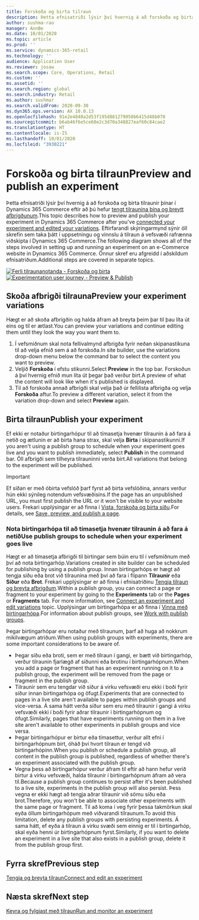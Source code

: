 ```yaml
---
title: Forskoða og birta tilraun
description: Þetta efnisatriði lýsir því hvernig á að forskoða og birta tilraun úr Dynamics 365 Commerce.
author: sushma-rao
manager: AnnBe
ms.date: 10/01/2020
ms.topic: article
ms.prod: ''
ms.service: dynamics-365-retail
ms.technology: ''
audience: Application User
ms.reviewer: josaw
ms.search.scope: Core, Operations, Retail
ms.custom: ''
ms.assetid: ''
ms.search.region: global
ms.search.industry: Retail
ms.author: sushmar
ms.search.validFrom: 2020-09-30
ms.dyn365.ops.version: AX 10.0.13
ms.openlocfilehash: 91e2e4840a2d53f195d881279050b6415d48b070
ms.sourcegitcommit: b6ab46f6e5ce60e2c3d70a348827eaf60c84cae2
ms.translationtype: HT
ms.contentlocale: is-IS
ms.lasthandoff: 10/01/2020
ms.locfileid: "3930221"
---
```

# <a name="preview-and-publish-an-experiment"></a><span data-ttu-id="d021f-103">Forskoða og birta tilraun</span><span class="sxs-lookup"><span data-stu-id="d021f-103">Preview and publish an experiment</span></span>

<span data-ttu-id="d021f-104">Þetta efnisatriði lýsir því hvernig á að forskoða og birta tilraunir þínar í Dynamics 365 Commerce eftir að þú hefur [tengt tilraunina þína og breytt afbrigðunum](experimentation-connect-edit.md).</span><span class="sxs-lookup"><span data-stu-id="d021f-104">This topic describes how to preview and publish your experiment in Dynamics 365 Commerce after you've [connected your experiment and edited your variations](experimentation-connect-edit.md).</span></span> <span data-ttu-id="d021f-105">Eftirfarandi skýringarmynd sýnir öll skrefin sem taka þátt í uppsetningu og vinnslu á tilraun á vefsvæði rafrænna viðskipta í Dynamics 365 Commerce.</span><span class="sxs-lookup"><span data-stu-id="d021f-105">The following diagram shows all of the steps involved in setting up and running an experiment on an e-Commerce website in Dynamics 365 Commerce.</span></span> <span data-ttu-id="d021f-106">Önnur skref eru afgreidd í aðskildum efnisatriðum.</span><span class="sxs-lookup"><span data-stu-id="d021f-106">Additional steps are covered in separate topics.</span></span>

<span data-ttu-id="d021f-107">[ ![Ferli tilraunanotanda - Forskoða og birta](./media/experimentation_preview_publish.svg) ](./media/experimentation_preview_publish.svg#lightbox)</span><span class="sxs-lookup"><span data-stu-id="d021f-107">[ ![Experimentation user journey - Preview & Publish](./media/experimentation_preview_publish.svg) ](./media/experimentation_preview_publish.svg#lightbox)</span></span>

## <a name="preview-your-experiment-variations"></a><span data-ttu-id="d021f-108">Skoða afbrigði tilrauna</span><span class="sxs-lookup"><span data-stu-id="d021f-108">Preview your experiment variations</span></span>
<span data-ttu-id="d021f-109">Hægt er að skoða afbrigðin og halda áfram að breyta þeim þar til þau líta út eins og til er ætlast.</span><span class="sxs-lookup"><span data-stu-id="d021f-109">You can preview your variations and continue editing them until they look the way you want them to.</span></span>

1. <span data-ttu-id="d021f-110">Í vefsmiðnum skal nota fellivalmynd afbrigða fyrir neðan skipanastikuna til að velja efnið sem á að forskoða.</span><span class="sxs-lookup"><span data-stu-id="d021f-110">In site builder, use the variations drop-down menu below the command bar to select the content you want to preview.</span></span> 
1. <span data-ttu-id="d021f-111">Veljið **Forskoða** í efstu stikunni.</span><span class="sxs-lookup"><span data-stu-id="d021f-111">Select **Preview** in the top bar.</span></span> <span data-ttu-id="d021f-112">Forskoðun á því hvernig efnið mun líta út þegar það verður birt.</span><span class="sxs-lookup"><span data-stu-id="d021f-112">A preview of what the content will look like when it's published is displayed.</span></span>
1. <span data-ttu-id="d021f-113">Til að forskoða annað afbrigði skal velja það úr fellilista afbrigða og velja **Forskoða** aftur.</span><span class="sxs-lookup"><span data-stu-id="d021f-113">To preview a different variation, select it from the variation drop-down and select **Preview** again.</span></span>

## <a name="publish-your-experiment"></a><span data-ttu-id="d021f-114">Birta tilraun</span><span class="sxs-lookup"><span data-stu-id="d021f-114">Publish your experiment</span></span>
<span data-ttu-id="d021f-115">Ef ekki er notaður birtingarhópur til að tímasetja hvenær tilraunin á að fara á netið og ætlunin er að birta hana strax, skal velja **Birta** í skipanastikunni.</span><span class="sxs-lookup"><span data-stu-id="d021f-115">If you aren't using a publish group to schedule when your experiment goes live and you want to publish immediately, select **Publish** in the command bar.</span></span> <span data-ttu-id="d021f-116">Öll afbrigði sem tilheyra tilrauninni verða birt.</span><span class="sxs-lookup"><span data-stu-id="d021f-116">All variations that belong to the experiment will be published.</span></span>
    
> [!IMPORTANT]
> <span data-ttu-id="d021f-117">Ef síðan er með óbirta vefslóð þarf fyrst að birta vefslóðina, annars verður hún ekki sýnileg notendum vefsvæðisins.</span><span class="sxs-lookup"><span data-stu-id="d021f-117">If the page has an unpublished URL, you must first publish the URL or it won't be visible to your website users.</span></span> <span data-ttu-id="d021f-118">Frekari upplýsingar er að finna í [Vista, forskoða og birta síðu](save-preview-publish-page.md).</span><span class="sxs-lookup"><span data-stu-id="d021f-118">For details, see [Save, preview, and publish a page](save-preview-publish-page.md).</span></span>
    
### <a name="use-publish-groups-to-schedule-when-your-experiment-goes-live"></a><span data-ttu-id="d021f-119">Nota birtingarhópa til að tímasetja hvenær tilraunin á að fara á netið</span><span class="sxs-lookup"><span data-stu-id="d021f-119">Use publish groups to schedule when your experiment goes live</span></span>
<span data-ttu-id="d021f-120">Hægt er að tímasetja afbrigði til birtingar sem búin eru til í vefsmiðnum með því að nota birtingarhóp.</span><span class="sxs-lookup"><span data-stu-id="d021f-120">Variations created in site builder can be scheduled for publishing by using a publish group.</span></span> <span data-ttu-id="d021f-121">Innan birtingarhóps er hægt að tengja síðu eða brot við tilraunina með því að fara í flipann **Tilraunir** eða **Síður** eða **Brot**. Frekari upplýsingar er að finna í efnisatriðinu [Tengja tilraun og breyta afbrigðum](experimentation-connect-edit.md).</span><span class="sxs-lookup"><span data-stu-id="d021f-121">Within a publish group, you can connect a page or fragment to your experiment by going to the **Experiments** tab or the **Pages** or **Fragments** tab. For more information, see [Connect an experiment and edit variations](experimentation-connect-edit.md) topic.</span></span> <span data-ttu-id="d021f-122">Upplýsingar um birtingarhópa er að finna í [Vinna með birtingarhópa](publish-groups.md).</span><span class="sxs-lookup"><span data-stu-id="d021f-122">For information about publish groups, see [Work with publish groups](publish-groups.md).</span></span>

<span data-ttu-id="d021f-123">Þegar birtingarhópar eru notaður með tilraunum, þarf að huga að nokkrum mikilvægum atriðum.</span><span class="sxs-lookup"><span data-stu-id="d021f-123">When using publish groups with experiments, there are some important considerations to be aware of.</span></span>
- <span data-ttu-id="d021f-124">Þegar síðu eða broti, sem er með tilraun í gangi, er bætt við birtingarhóp, verður tilraunin fjarlægð af síðunni eða brotinu í birtingarhópnum.</span><span class="sxs-lookup"><span data-stu-id="d021f-124">When you add a page or fragment that has an experiment running on it to a publish group, the experiment will be removed from the page or fragment in the publish group.</span></span>
- <span data-ttu-id="d021f-125">Tilraunir sem eru tengdar við síður á virku vefsvæði eru ekki í boði fyrir síður innan birtingarhópa og öfugt.</span><span class="sxs-lookup"><span data-stu-id="d021f-125">Experiments that are connected to pages in a live site aren't available to pages within publish groups and vice-versa.</span></span> <span data-ttu-id="d021f-126">Á sama hátt verða síður sem eru með tilraunir í gangi á virku vefsvæði ekki í boði fyrir aðrar tilraunir í birtingarhópnum og öfugt.</span><span class="sxs-lookup"><span data-stu-id="d021f-126">Similarly, pages that have experiments running on them in a live site aren't available to other experiments in publish groups and vice versa.</span></span>
- <span data-ttu-id="d021f-127">Þegar birtingarhópur er birtur eða tímasettur, verður allt efni í birtingarhópnum birt, óháð því hvort tilraun er tengd við birtingarhópinn.</span><span class="sxs-lookup"><span data-stu-id="d021f-127">When you publish or schedule a publish group, all content in the publish group is published, regardless of whether there's an experiment associated with the publish group.</span></span>
- <span data-ttu-id="d021f-128">Vegna þess að birtingarhópur verður áfram til eftir að hann hefur verið birtur á virku vefsvæði, halda tilraunir í birtingarhópnum áfram að vera til.</span><span class="sxs-lookup"><span data-stu-id="d021f-128">Because a publish group continues to persist after it's been published to a live site, experiments in the publish group will also persist.</span></span> <span data-ttu-id="d021f-129">Þess vegna er ekki hægt að tengja aðrar tilraunir við sömu síðu eða brot.</span><span class="sxs-lookup"><span data-stu-id="d021f-129">Therefore, you won't be able to associate other experiments with the same page or fragment.</span></span> <span data-ttu-id="d021f-130">Til að koma í veg fyrir þessa takmörkun skal eyða öllum birtingarhópum með viðvarandi tilraunum.</span><span class="sxs-lookup"><span data-stu-id="d021f-130">To avoid this limitation, delete any publish groups with persisting experiments.</span></span> <span data-ttu-id="d021f-131">Á sama hátt, ef eyða á tilraun á virku svæði sem einnig er til í birtingarhóp, skal eyða henni úr birtingarhópnum fyrst.</span><span class="sxs-lookup"><span data-stu-id="d021f-131">Similarly, if you want to delete an experiment in a live site that also exists in a publish group, delete it from the publish group first.</span></span>

## <a name="previous-step"></a><span data-ttu-id="d021f-132">Fyrra skref</span><span class="sxs-lookup"><span data-stu-id="d021f-132">Previous step</span></span>
[<span data-ttu-id="d021f-133">Tengja og breyta tilraun</span><span class="sxs-lookup"><span data-stu-id="d021f-133">Connect and edit an experiment</span></span>](experimentation-connect-edit.md)

## <a name="next-step"></a><span data-ttu-id="d021f-134">Næsta skref</span><span class="sxs-lookup"><span data-stu-id="d021f-134">Next step</span></span>
[<span data-ttu-id="d021f-135">Keyra og fylgjast með tilraun</span><span class="sxs-lookup"><span data-stu-id="d021f-135">Run and monitor an experiment</span></span>](experimentation-run-monitor.md)
